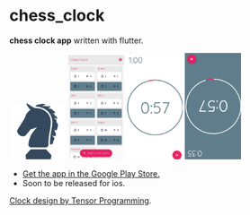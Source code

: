 # chess_clock
**chess clock app** written with flutter.
 
<img src="assets/images/chess512x512.png" width=100> <img src="assets/images/Screenshot_20191017-183634.jpg" width=100>
<img src="assets/images/Screenshot_20191017-183744.jpg" width=100>
<img src="assets/images/Screenshot_20191017-195928.jpg" width=100>
- [Get the app in the Google Play Store.](https://play.google.com/store/apps/details?id=de.p_bre.marc.chess_clock)
- Soon to be released for ios.

[Clock design by Tensor Programming](https://www.youtube.com/channel/UCYqCZOwHbnPwyjawKfE21wg).
